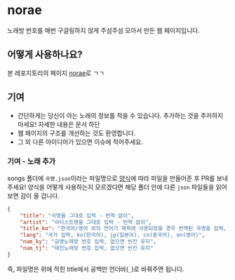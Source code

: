 # norae

노래방 번호를 매번 구글링하지 않게 주섬주섬 모아서 만든 웹 페이지입니다.



## 어떻게 사용하나요?

본 레포지토리의 페이지 [norae](https://3-24.github.io/norae)로 ㄱㄱ



## 기여

* 간단하게는 당신이 아는 노래의 정보를 적을 수 있습니다. 추가하는 것을 주저하지 마세요! 자세한 내용은 문서 하단
* 웹 페이지의 구조를 개선하는 것도 환영합니다.
* 그 외 다른 아이디어가 있으면 이슈에 적어주세요.



### 기여 - 노래 추가

songs 폴더에 `곡명.json`이라는 파일명으로 [양식](https://github.com/3-24/norae/blob/master/songs/format)에 따라 파일을 만들어준 후 PR를 보내주세요! 양식을 어떻게 사용하는지 모르겠다면 해당 폴더 안에 다른 `json` 파일들을 읽어보면 감이 올 겁니다.

```json
{
	"title": "곡명을 그대로 입력 - 번역 없이",
	"artist": "아티스트명을 그대로 입력 - 번역 없이",
	"title_ko": "한국어/영어 외의 언어가 제목에 사용되었을 경우 번역된 곡명을 입력, 아니면 빈칸을 유지",
	"lang": "국가 입력, ko(한국어), jp(일본어), cn(중국어), en(영어)",
	"num_ky": "금영노래방 번호 입력, 없으면 빈칸 유지",
	"num_tj": "태진노래방 번호 입력, 없으면 빈칸 유지"
}
```

즉, 파일명은 위에 적힌 title에서 공백만 언더바(`_`)로 바꿔주면 됩니다.